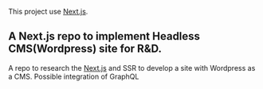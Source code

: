 This project use [Next.js](https://github.com/zeit/next.js/).

## A Next.js repo to implement Headless CMS(Wordpress) site for R&D.

A repo to research the [Next.js](https://github.com/zeit/next.js/) and SSR to develop a site with Wordpress as a CMS.
Possible integration of GraphQL
